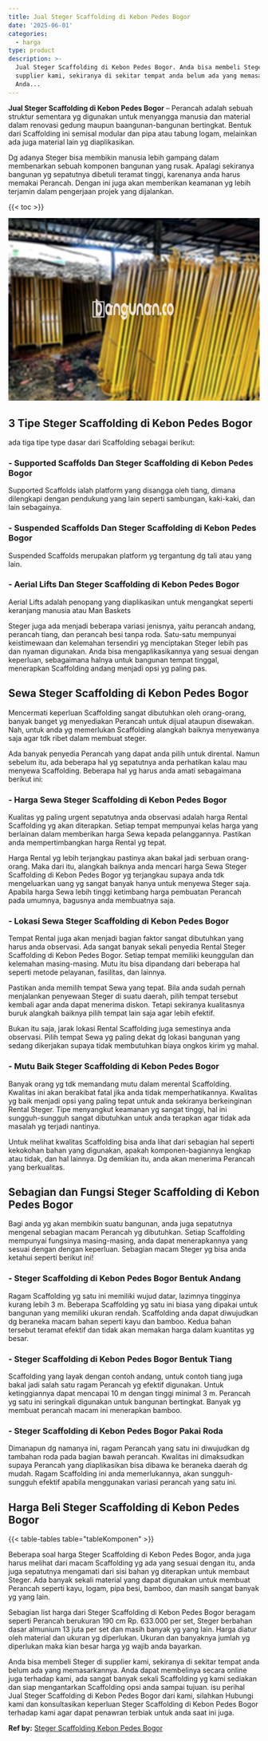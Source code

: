 ```yaml
---
title: Jual Steger Scaffolding di Kebon Pedes Bogor
date: '2025-06-01'
categories:
  - harga
type: product
description: >-
  Jual Steger Scaffolding di Kebon Pedes Bogor. Anda bisa membeli Steger di
  supplier kami, sekiranya di sekitar tempat anda belum ada yang memasarkannya.
  Anda...
---
```


**Jual Steger Scaffolding di Kebon Pedes Bogor** – Perancah adalah sebuah struktur sementara yg digunakan untuk menyangga manusia dan material dalam renovasi gedung maupun baangunan-bangunan bertingkat. Bentuk dari Scaffolding ini semisal modular dan pipa atau tabung logam, melainkan ada juga material lain yg diaplikasikan.

Dg adanya Steger bisa membikin manusia lebih gampang dalam membenarkan sebuah komponen bangunan yang rusak. Apalagi sekiranya bangunan yg sepatutnya dibetuli teramat tinggi, karenanya anda harus memakai Perancah. Dengan ini juga akan memberikan keamanan yg lebih terjamin dalam pengerjaan projek yang dijalankan.

{{< toc >}}

![Jual Steger Scaffolding di Kebon Pedes Bogor](/images/sewa-scaffolding-steger-11.png)

## 3 Tipe Steger Scaffolding di Kebon Pedes Bogor

ada tiga tipe type dasar dari Scaffolding sebagai berikut:

### \- Supported Scaffolds Dan Steger Scaffolding di Kebon Pedes Bogor

Supported Scaffolds ialah platform yang disangga oleh tiang, dimana dilengkapi dengan pendukung yang lain seperti sambungan, kaki-kaki, dan lain sebagainya.

### \- Suspended Scaffolds Dan Steger Scaffolding di Kebon Pedes Bogor

Suspended Scaffolds merupakan platform yg tergantung dg tali atau yang lain.

### \- Aerial Lifts Dan Steger Scaffolding di Kebon Pedes Bogor

Aerial Lifts adalah penopang yang diaplikasikan untuk mengangkat seperti keranjang manusia atau Man Baskets

Steger juga ada menjadi beberapa variasi jenisnya, yaitu perancah andang, perancah tiang, dan perancah besi tanpa roda. Satu-satu mempunyai keistimewaan dan kelemahan tersendiri yg menciptakan Steger lebih pas dan nyaman digunakan. Anda bisa mengaplikasikannya yang sesuai dengan keperluan, sebagaimana halnya untuk bangunan tempat tinggal, menerapkan Scaffolding andang menjadi opsi yg paling pas.

## Sewa Steger Scaffolding di Kebon Pedes Bogor

Mencermati keperluan Scaffolding sangat dibutuhkan oleh orang-orang, banyak banget yg menyediakan Perancah untuk dijual ataupun disewakan. Nah, untuk anda yg memerlukan Scaffolding alangkah baiknya menyewanya saja agar tdk ribet dalam membuat steger.

Ada banyak penyedia Perancah yang dapat anda pilih untuk dirental. Namun sebelum itu, ada beberapa hal yg sepatutnya anda perhatikan kalau mau menyewa Scaffolding. Beberapa hal yg harus anda amati sebagaimana berikut ini:

### \- Harga Sewa Steger Scaffolding di Kebon Pedes Bogor

Kualitas yg paling urgent sepatutnya anda observasi adalah harga Rental Scaffolding yg akan diterapkan. Setiap tempat mempunyai kelas harga yang berlainan dalam memberikan harga Sewa kepada pelanggannya. Pastikan anda mempertimbangkan harga Rental yg tepat.

Harga Rental yg lebih terjangkau pastinya akan bakal jadi serbuan orang-orang. Maka dari itu, alangkah baiknya anda mencari harga Sewa Steger Scaffolding di Kebon Pedes Bogor yg terjangkau supaya anda tdk mengeluarkan uang yg sangat banyak hanya untuk menyewa Steger saja. Apabila harga Sewa lebih tinggi ketimbang harga pembuatan Perancah pada umumnya, bagusnya anda membuatnya saja.

### \- Lokasi Sewa Steger Scaffolding di Kebon Pedes Bogor

Tempat Rental juga akan menjadi bagian faktor sangat dibutuhkan yang harus anda observasi. Ada sangat banyak sekali penyedia Rental Steger Scaffolding di Kebon Pedes Bogor. Setiap tempat memiliki keunggulan dan kelemahan masing-masing. Mutu itu bisa dipandang dari beberapa hal seperti metode pelayanan, fasilitas, dan lainnya.

Pastikan anda memilih tempat Sewa yang tepat. Bila anda sudah pernah menjalankan penyewaan Steger di suatu daerah, pilih tempat tersebut kembali agar anda dapat menerima diskon. Tetapi sekiranya kualitasnya buruk alangkah baiknya pilih tempat lain saja agar lebih efektif.

Bukan itu saja, jarak lokasi Rental Scaffolding juga semestinya anda observasi. Pilih tempat Sewa yg paling dekat dg lokasi bangunan yang sedang dikerjakan supaya tidak membutuhkan biaya ongkos kirim yg mahal.

### \- Mutu Baik Steger Scaffolding di Kebon Pedes Bogor

Banyak orang yg tdk memandang mutu dalam merental Scaffolding. Kwalitas ini akan berakibat fatal jika anda tidak memperhatikannya. Kwalitas yg baik menjadi opsi yang paling tepat untuk anda sekiranya berkeinginan Rental Steger. Tipe menyangkut keamanan yg sangat tinggi, hal ini sungguh-sungguh sangat dibutuhkan untuk anda terapkan agar tidak ada masalah yg terjadi nantinya.

Untuk melihat kwalitas Scaffolding bisa anda lihat dari sebagian hal seperti kekokohan bahan yang digunakan, apakah komponen-bagiannya lengkap atau tidak, dan hal lainnya. Dg demikian itu, anda akan menerima Perancah yang berkualitas.

## Sebagian dan Fungsi Steger Scaffolding di Kebon Pedes Bogor

Bagi anda yg akan membikin suatu bangunan, anda juga sepatutnya mengenal sebagian macam Perancah yg dibutuhkan. Setiap Scaffolding mempunyai fungsinya masing-masing, anda dapat menerapkannya yang sesuai dengan dengan keperluan. Sebagian macam Steger yg bisa anda ketahui seperti berikut ini!

### \- Steger Scaffolding di Kebon Pedes Bogor Bentuk Andang

Ragam Scaffolding yg satu ini memiliki wujud datar, lazimnya tingginya kurang lebih 3 m. Beberapa Scaffolding yg satu ini biasa yang dipakai untuk bangunan yang memiliki ukuran rendah. Scaffolding anda dapat diwujudkan dg beraneka macam bahan seperti kayu dan bamboo. Kedua bahan tersebut teramat efektif dan tidak akan memakan harga dalam kuantitas yg besar.

### \- Steger Scaffolding di Kebon Pedes Bogor Bentuk Tiang

Scaffolding yang layak dengan contoh andang, untuk contoh tiang juga bakal jadi salah satu ragam Perancah yg efektif digunakan. Untuk ketinggiannya dapat mencapai 10 m dengan tinggi minimal 3 m. Perancah yg satu ini seringkali digunakan untuk bangunan bertingkat. Banyak yg membuat perancah macam ini menerapkan bamboo.

### \- Steger Scaffolding di Kebon Pedes Bogor Pakai Roda

Dimanapun dg namanya ini, ragam Perancah yang satu ini diwujudkan dg tambahan roda pada bagian bawah perancah. Kwalitas ini dimaksudkan supaya Perancah yang diaplikasikan bisa dibawa ke beraneka daerah dg mudah. Ragam Scaffolding ini anda memerlukannya, akan sungguh-sungguh efektif apabila menggunakan variasi perancah yang satu ini.

## Harga Beli Steger Scaffolding di Kebon Pedes Bogor

{{< table-tables table="tableKomponen" >}}

Beberapa soal harga Steger Scaffolding di Kebon Pedes Bogor, anda juga harus melihat dari macam Scaffolding yg ada yang sesuai dengan itu, anda juga sepatutnya mengamati dari sisi bahan yg diterapkan untuk membaut Steger. Ada banyak sekali material yang dapat digunakan untuk membuat Perancah seperti kayu, logam, pipa besi, bamboo, dan masih sangat banyak yg yang lain.

Sebagian list harga dari Steger Scaffolding di Kebon Pedes Bogor beragam seperti Perancah berukuran 190 cm Rp. 633.000 per set, Steger berbahan dasar almunium 13 juta per set dan masih banyak yg yang lain. Harga diatur oleh material dan ukuran yg diperlukan. Ukuran dan banyaknya jumlah yg diperlukan maka kian besar harga yg wajib anda bayarkan.

Anda bisa membeli Steger di supplier kami, sekiranya di sekitar tempat anda belum ada yang memasarkannya. Anda dapat membelinya secara online juga terhadap kami, ada sangat banyak sekali Scaffolding yg kami sediakan dan siap mengantarkan Scaffolding opsi anda sampai tujuan. isu perihal Jual Steger Scaffolding di Kebon Pedes Bogor dari kami, silahkan Hubungi kami dan konsultasikan keperluan Steger Scaffolding di Kebon Pedes Bogor terhadap kami agar dapat penawran terbiak untuk anda saat ini juga.

**Ref by:** [Steger Scaffolding Kebon Pedes Bogor](https://id.wikipedia.org/wiki/Steger)
